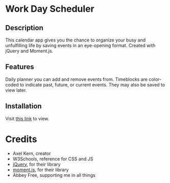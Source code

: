 # Work Day Scheduler

## Description

This calendar app gives you the chance to organize your busy and unfulfilling life by saving events in an eye-opening format. Created with jQuery and Moment.js.

## Features

Daily planner you can add and remove events from. Timeblocks are color-coded to indicate past, future, or current events. They may also be saved to view later.

## Installation

Visit [this link](https://axeljk.github.io/uw_m05_scheduler/) to view.

# Credits

* Axel Kern, creator
* W3Schools, reference for CSS and JS
* [jQuery](https://jquery.com/), for their library
* [moment.js](https://momentjs.com/), for their library
* Abbey Free, supporting me in all things